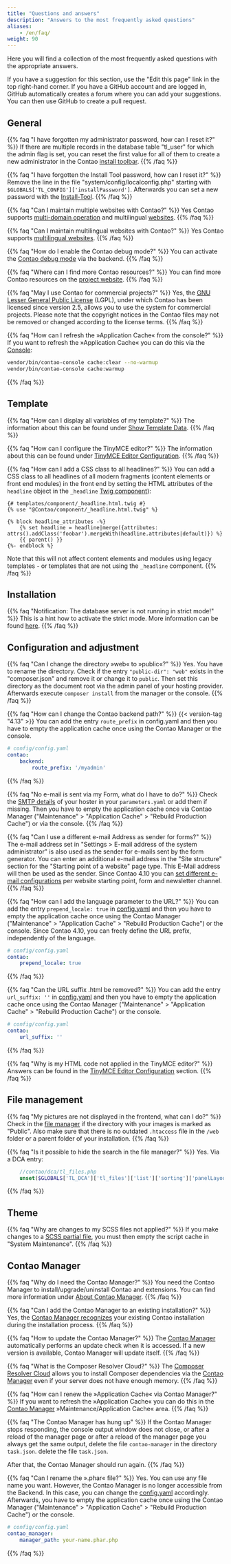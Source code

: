 ```yaml
---
title: "Questions and answers"
description: "Answers to the most frequently asked questions"
aliases:
    - /en/faq/
weight: 90
---
```


Here you will find a collection of the most frequently asked questions with the appropriate answers.

If you have a suggestion for this section, use the "Edit this page" link in the top right-hand corner.
If you have a GitHub account and are logged in, GitHub automatically creates a forum where you can add your suggestions. 
You can then use GitHub to create a pull request.


## General

{{% faq "I have forgotten my administrator password, how can I reset it?" %}}
If there are multiple records in the database table "tl_user" for which the admin flag is set, you can reset the first 
value for all of them to create a new administrator in the Contao [install toolbar](/en/installation/contao-installtool/).
{{% /faq %}}

{{% faq "I have forgotten the Install Tool password, how can I reset it?" %}}
Remove the line in the file "system/config/localconfig.php" starting with `$GLOBALS['TL_CONFIG']['installPassword']`. 
Afterwards you can set a new password with the [Install-Tool](/en/installation/contao-installtool/).
{{% /faq %}}

{{% faq "Can I maintain multiple websites with Contao?" %}}
Yes Contao supports [multi-domain operation](/en/layout/site-structure/multi-domain-operation/) and 
multilingual [websites](/en/layout/site-structure/multilingual-websites/).
{{% /faq %}}

{{% faq "Can I maintain multilingual websites with Contao?" %}}
Yes Contao supports [multilingual websites](/en/layout/site-structure/multilingual-websites/).
{{% /faq %}}

{{% faq "How do I enable the Contao debug mode?" %}}
You can activate the [Contao debug mode](/en/system/debug-mode/) via the backend.
{{% /faq %}}

{{% faq "Where can I find more Contao resources?" %}}
You can find more Contao resources on the [project website](https://contao.org/en/network.html).
{{% /faq %}}

{{% faq "May I use Contao for commercial projects?" %}}
Yes, the [GNU Lesser General Public License](https://www.gnu.org/licenses/old-licenses/lgpl-2.1.html) (LGPL), 
under which Contao has been licensed since version 2.5, allows you to use the system for commercial projects. 
Please note that the copyright notices in the Contao files may not be removed or changed according to the license terms.
{{% /faq %}}

{{% faq "How can I refresh the »Application Cache« from the console?" %}}
If you want to refresh the »Application Cache« you can do this via the 
[Console](https://docs.contao.org/dev/reference/commands/): 

```bash
vendor/bin/contao-console cache:clear --no-warmup
vendor/bin/contao-console cache:warmup
```
{{% /faq %}}



## Template

{{% faq "How can I display all variables of my template?" %}}
The information about this can be found under [Show Template Data](/en/layout/templates/php/template-data/).
{{% /faq %}}

{{% faq "How can I configure the TinyMCE editor?" %}}
The information about this can be found under [TinyMCE Editor Configuration](/en/guides/tinymce-configuration/).
{{% /faq %}}

{{% faq "How can I add a CSS class to all headlines?" %}}
You can add a CSS class to all headlines of all modern fragments (content elements or front end modules) in the front
end by setting the HTML attributes of the `headline` object in the `_headline`
[Twig component](https://docs.contao.org/dev/framework/templates/creating-templates/#contao-components)):

```twig
{# templates/component/_headline.html.twig #}
{% use "@Contao/component/_headline.html.twig" %}

{% block headline_attributes -%}
    {% set headline = headline|merge({attributes: attrs().addClass('foobar').mergeWith(headline.attributes|default)}) %}
    {{ parent() }}
{%- endblock %}
```

Note that this will not affect content elements and modules using legacy templates - or templates that are not using the
`_headline` component.
{{% /faq %}}


## Installation

{{% faq "Notification: The database server is not running in strict mode!" %}}
This is a hint how to activate the strict mode. More information can be found [here](../installation/system-requirements/).
{{% /faq %}}


## Configuration and adjustment

{{% faq "Can I change the directory »web« to »public«?" %}}
Yes. You have to rename the directory. Check if the entry `"public-dir": "web"` exists in the "composer.json" and remove it or change it to
`public`. Then set this directory as the document root via the admin panel of your hosting provider. Afterwards execute `composer install` 
from the manager or the console. 
{{% /faq %}}

{{% faq "How can I change the Contao backend path?" %}}
{{< version-tag "4.13" >}} You can add the entry `route_prefix` in config.yaml and then you have to empty the application cache once using the Contao Manager or the console.

```yaml
# config/config.yaml
contao:
    backend:
        route_prefix: '/myadmin'
```
{{% /faq %}}

{{% faq "No e-mail is sent via my Form, what do I have to do?" %}}
Check the [SMTP details](/en/system/settings/#e-mail-sending-configuration) of your hoster in your `parameters.yaml` or add them if missing.
Then you have to empty the application cache once via Contao Manager ("Maintenance" &gt; "Application Cache" &gt; "Rebuild Production Cache") 
or via the console.
{{% /faq %}}

{{% faq "Can I use a different e-mail Address as sender for forms?" %}}
The e-mail address set in "Settings &gt; E-mail address of the system administrator" is also used as the sender for e-mails sent by the form generator. 
You can enter an additional e-mail address in the "Site structure" section for the "Starting point of a website" page type. 
This E-Mail address will then be used as the sender.
Since Contao 4.10 you can [set different e-mail configurations](/en/system/settings/#different-e-mail-configurations-and-sender-addresses) per website starting point, form and newsletter channel.
{{% /faq %}}

{{% faq "How can I add the language parameter to the URL?" %}}
You can add the entry `prepend_locale: true` in [config.yaml](/en/system/settings/#config-yml) and then you have to 
empty the application cache once using the Contao Manager ("Maintenance" &gt; "Application Cache" &gt; "Rebuild Production Cache") or the console.
Since Contao 4.10, you can freely define the URL prefix, independently of the language.
```yaml
# config/config.yaml
contao:
    prepend_locale: true
```
{{% /faq %}}

{{% faq "Can the URL suffix .html be removed?" %}}
You can add the entry `url_suffix: ''` in [config.yaml](/en/system/settings/#config-yml) and then you have to 
empty the application cache once using the Contao Manager ("Maintenance" &gt; "Application Cache" &gt; "Rebuild Production Cache") or the console. 
```yaml
# config/config.yaml
contao:
    url_suffix: ''
```
{{% /faq %}}

{{% faq "Why is my HTML code not applied in the TinyMCE editor?" %}}
Answers can be found in the [TinyMCE Editor Configuration](/en/guides/tinymce-configuration/) section.
{{% /faq %}}


## File management

{{% faq "My pictures are not displayed in the frontend, what can I do?" %}}
Check in the [file manager](/en/file-manager/) if the directory with your images is marked as "Public". Also make sure that there is no outdated `.htaccess` file in the `/web` folder or a parent folder of your installation.
{{% /faq %}}

{{% faq "Is it possible to hide the search in the file manager?" %}}
Yes. Via a DCA entry:

```php
    //contao/dca/tl_files.php
    unset($GLOBALS['TL_DCA']['tl_files']['list']['sorting']['panelLayout']);
```
{{% /faq %}}


## Theme

{{% faq "Why are changes to my SCSS files not applied?" %}}
If you make changes to a [SCSS partial file](/en/guides/sass-less-integration/), 
you must then empty the script cache in "System Maintenance". 
{{% /faq %}}


## Contao Manager

{{% faq "Why do I need the Contao Manager?" %}}
You need the Contao Manager to install/upgrade/uninstall Contao and extensions. You can find more information 
under [About Contao Manager](/en/installation/contao-manager/).
{{% /faq %}}

{{% faq "Can I add the Contao Manager to an existing installation?" %}}
Yes, the [Contao Manager recognizes](/en/installation/contao-manager/#can-contao-manager-be-added-to-an-existing-installation) 
your existing Contao installation during the installation process. 
{{% /faq %}}

{{% faq "How to update the Contao Manager?" %}}
The [Contao Manager](/en/installation/contao-manager/#how-to-update-the-contao-manager) automatically performs 
an update check when it is accessed. If a new version is available, Contao Manager will update itself.
{{% /faq %}}

{{% faq "What is the Composer Resolver Cloud?" %}}
The [Composer Resolver Cloud](https://composer-resolver.cloud/) allows you to install Composer dependencies 
via the [Contao Manager](/en/installation/contao-manager/) even if your server does not have enough memory.
{{% /faq %}}

{{% faq "How can I renew the »Application Cache« via Contao Manager?" %}}
If you want to refresh the »Application Cache« you can do this in the 
[Contao Manager](/en/installation/contao-manager/) »Maintenance/Application Cache« area.
{{% /faq %}}

{{% faq "The Contao Manager has hung up" %}}
If the Contao Manager stops responding, the console output window does not close, or after a reload of the manager page
or after a reload of the manager page you always get the same output, delete the file `contao-manager` in the directory `task.json`.
delete the file `task.json`.

After that, the Contao Manager should run again.
{{% /faq %}}

{{% faq "Can I rename the ».phar« file?" %}}
Yes. You can use any file name you want. However, the Contao Manager is no longer accessible from the Backend. 
In this case, you can change the [config.yaml](/en/system/settings/#config-yml) accordingly. Afterwards, you have to empty the application cache 
once using the Contao Manager ("Maintenance" &gt; "Application Cache" &gt; "Rebuild Production Cache") or the console.
```yaml
# config/config.yaml
contao_manager:
    manager_path: your-name.phar.php
```
{{% /faq %}}
